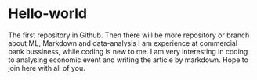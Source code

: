 # Hello-world
The first repository in Github. Then there will be more repository or branch about ML, Markdown and data-analysis
I am experience at commercial bank bussiness, while coding is new to me. I am very interesting in coding to analysing economic event and writing the article by markdown. Hope to join here with all of you.
